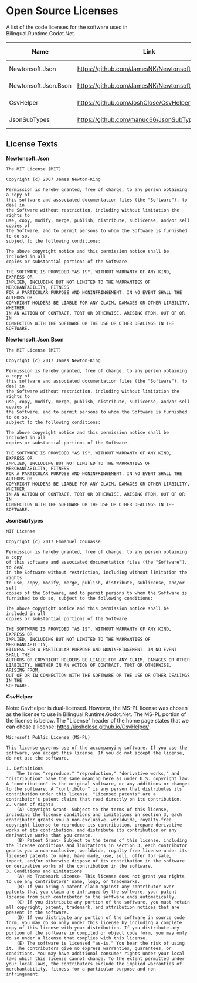 # Open Source Licenses
A list of the code licenses for the software used in Bilingual.Runtime.Godot.Net.

| Name | Link | License | License Permalink | Change Notices |
| --- | --- | --- | --- | --- |
| Newtonsoft.Json | https://github.com/JamesNK/Newtonsoft.Json | MIT License |  [License link](https://github.com/JamesNK/Newtonsoft.Json/blob/4738a64817bb753667d9ed0ea99c1f955d414b33/LICENSE.md) | N/A |
| Newtonsoft.Json.Bson | https://github.com/JamesNK/Newtonsoft.Json.Bson | MIT License | [License link](https://github.com/JamesNK/Newtonsoft.Json.Bson/blob/9709940da46319b7790d31a224c60f6de2beb965/LICENSE.md) | N/A |
| CsvHelper | https://github.com/JoshClose/CsvHelper | MS-PL | [License Link](https://github.com/JoshClose/CsvHelper/blob/852bd465e0d460eb60013abdc07fff8f68f68a59/LICENSE.txt) | N/A |
| JsonSubTypes | https://github.com/manuc66/JsonSubTypes | MIT License | [License Link](https://github.com/manuc66/JsonSubTypes/blob/9194b015745bb991b8eae42c18f3f06fa14f2aa4/LICENSE) | N/A |

## License Texts

**Newtonsoft.Json**

    The MIT License (MIT)

    Copyright (c) 2007 James Newton-King

    Permission is hereby granted, free of charge, to any person obtaining a copy of
    this software and associated documentation files (the "Software"), to deal in
    the Software without restriction, including without limitation the rights to
    use, copy, modify, merge, publish, distribute, sublicense, and/or sell copies of
    the Software, and to permit persons to whom the Software is furnished to do so,
    subject to the following conditions:

    The above copyright notice and this permission notice shall be included in all
    copies or substantial portions of the Software.

    THE SOFTWARE IS PROVIDED "AS IS", WITHOUT WARRANTY OF ANY KIND, EXPRESS OR
    IMPLIED, INCLUDING BUT NOT LIMITED TO THE WARRANTIES OF MERCHANTABILITY, FITNESS
    FOR A PARTICULAR PURPOSE AND NONINFRINGEMENT. IN NO EVENT SHALL THE AUTHORS OR
    COPYRIGHT HOLDERS BE LIABLE FOR ANY CLAIM, DAMAGES OR OTHER LIABILITY, WHETHER
    IN AN ACTION OF CONTRACT, TORT OR OTHERWISE, ARISING FROM, OUT OF OR IN
    CONNECTION WITH THE SOFTWARE OR THE USE OR OTHER DEALINGS IN THE SOFTWARE.


**Newtonsoft.Json.Bson**

    The MIT License (MIT)

    Copyright (c) 2017 James Newton-King

    Permission is hereby granted, free of charge, to any person obtaining a copy of
    this software and associated documentation files (the "Software"), to deal in
    the Software without restriction, including without limitation the rights to
    use, copy, modify, merge, publish, distribute, sublicense, and/or sell copies of
    the Software, and to permit persons to whom the Software is furnished to do so,
    subject to the following conditions:

    The above copyright notice and this permission notice shall be included in all
    copies or substantial portions of the Software.

    THE SOFTWARE IS PROVIDED "AS IS", WITHOUT WARRANTY OF ANY KIND, EXPRESS OR
    IMPLIED, INCLUDING BUT NOT LIMITED TO THE WARRANTIES OF MERCHANTABILITY, FITNESS
    FOR A PARTICULAR PURPOSE AND NONINFRINGEMENT. IN NO EVENT SHALL THE AUTHORS OR
    COPYRIGHT HOLDERS BE LIABLE FOR ANY CLAIM, DAMAGES OR OTHER LIABILITY, WHETHER
    IN AN ACTION OF CONTRACT, TORT OR OTHERWISE, ARISING FROM, OUT OF OR IN
    CONNECTION WITH THE SOFTWARE OR THE USE OR OTHER DEALINGS IN THE SOFTWARE.


**JsonSubTypes**

    MIT License

    Copyright (c) 2017 Emmanuel Counasse

    Permission is hereby granted, free of charge, to any person obtaining a copy
    of this software and associated documentation files (the "Software"), to deal
    in the Software without restriction, including without limitation the rights
    to use, copy, modify, merge, publish, distribute, sublicense, and/or sell
    copies of the Software, and to permit persons to whom the Software is
    furnished to do so, subject to the following conditions:

    The above copyright notice and this permission notice shall be included in all
    copies or substantial portions of the Software.

    THE SOFTWARE IS PROVIDED "AS IS", WITHOUT WARRANTY OF ANY KIND, EXPRESS OR
    IMPLIED, INCLUDING BUT NOT LIMITED TO THE WARRANTIES OF MERCHANTABILITY,
    FITNESS FOR A PARTICULAR PURPOSE AND NONINFRINGEMENT. IN NO EVENT SHALL THE
    AUTHORS OR COPYRIGHT HOLDERS BE LIABLE FOR ANY CLAIM, DAMAGES OR OTHER
    LIABILITY, WHETHER IN AN ACTION OF CONTRACT, TORT OR OTHERWISE, ARISING FROM,
    OUT OF OR IN CONNECTION WITH THE SOFTWARE OR THE USE OR OTHER DEALINGS IN THE
    SOFTWARE.


**CsvHelper**

Note: CsvHelper is dual-licensed. However, the MS-PL license was chosen as the license to use in Bilingual.Runtime.Godot.Net.
The MS-PL portion of the license is below. The "License" header of the home page states that we can chose a license: https://joshclose.github.io/CsvHelper/

    Microsoft Public License (MS-PL)

    This license governs use of the accompanying software. If you use the software, you accept this license. If you do not accept the license, do not use the software.

    1. Definitions
        The terms "reproduce," "reproduction," "derivative works," and "distribution" have the same meaning here as under U.S. copyright law. A "contribution" is the original software, or any additions or changes to the software. A "contributor" is any person that distributes its contribution under this license. "Licensed patents" are a contributor's patent claims that read directly on its contribution.
    2. Grant of Rights
        (A) Copyright Grant- Subject to the terms of this license, including the license conditions and limitations in section 3, each contributor grants you a non-exclusive, worldwide, royalty-free copyright license to reproduce its contribution, prepare derivative works of its contribution, and distribute its contribution or any derivative works that you create.
        (B) Patent Grant- Subject to the terms of this license, including the license conditions and limitations in section 3, each contributor grants you a non-exclusive, worldwide, royalty-free license under its licensed patents to make, have made, use, sell, offer for sale, import, and/or otherwise dispose of its contribution in the software or derivative works of the contribution in the software.
    3. Conditions and Limitations
        (A) No Trademark License- This license does not grant you rights to use any contributors' name, logo, or trademarks.
        (B) If you bring a patent claim against any contributor over patents that you claim are infringed by the software, your patent license from such contributor to the software ends automatically.
        (C) If you distribute any portion of the software, you must retain all copyright, patent, trademark, and attribution notices that are present in the software.
        (D) If you distribute any portion of the software in source code form, you may do so only under this license by including a complete copy of this license with your distribution. If you distribute any portion of the software in compiled or object code form, you may only do so under a license that complies with this license.
        (E) The software is licensed "as-is." You bear the risk of using it. The contributors give no express warranties, guarantees, or conditions. You may have additional consumer rights under your local laws which this license cannot change. To the extent permitted under your local laws, the contributors exclude the implied warranties of merchantability, fitness for a particular purpose and non-infringement.
